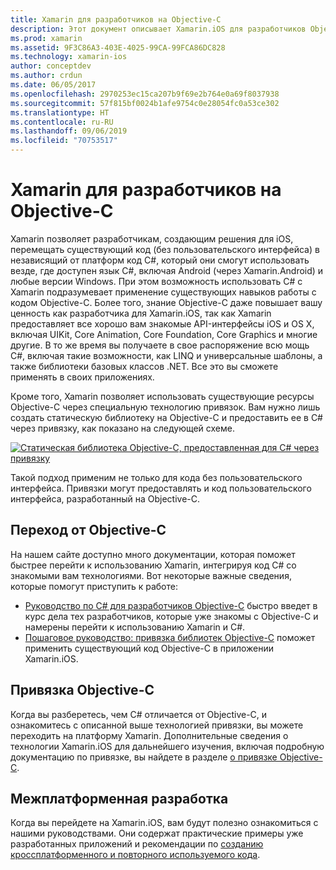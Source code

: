 ```yaml
---
title: Xamarin для разработчиков на Objective-C
description: Этот документ описывает Xamarin.iOS для разработчиков Objective-C. Он содержит ссылки на руководства по переходу из Objective-C в C#, привязке библиотеки Objective-C для использования в C# и созданию кроссплатформенных мобильных приложений.
ms.prod: xamarin
ms.assetid: 9F3C86A3-403E-4025-99CA-99FCA86DC828
ms.technology: xamarin-ios
author: conceptdev
ms.author: crdun
ms.date: 06/05/2017
ms.openlocfilehash: 2970253ec15ca207b9f69e2b764e0a69f8037938
ms.sourcegitcommit: 57f815bf0024b1afe9754c0e28054fc0a53ce302
ms.translationtype: HT
ms.contentlocale: ru-RU
ms.lasthandoff: 09/06/2019
ms.locfileid: "70753517"
---
```

# <a name="xamarin-for-objective-c-developers"></a>Xamarin для разработчиков на Objective-C

Xamarin позволяет разработчикам, создающим решения для iOS, перемещать существующий код (без пользовательского интерфейса) в независящий от платформ код C#, который они смогут использовать везде, где доступен язык C#, включая Android (через Xamarin.Android) и любые версии Windows. При этом возможность использовать C# с Xamarin подразумевает применение существующих навыков работы с кодом Objective-C. Более того, знание Objective-C даже повышает вашу ценность как разработчика для Xamarin.iOS, так как Xamarin предоставляет все хорошо вам знакомые API-интерфейсы iOS и OS X, включая UIKit, Core Animation, Core Foundation, Core Graphics и многие другие. В то же время вы получаете в свое распоряжение всю мощь C#, включая такие возможности, как LINQ и универсальные шаблоны, а также библиотеки базовых классов .NET. Все это вы сможете применять в своих приложениях.

Кроме того, Xamarin позволяет использовать существующие ресурсы Objective-C через специальную технологию привязок. Вам нужно лишь создать статическую библиотеку на Objective-C и предоставить ее в C# через привязку, как показано на следующей схеме.

 [![](images/01-bindings.png "Статическая библиотека Objective-C, предоставленная для C# через привязку")](images/01-bindings.png#lightbox)

Такой подход применим не только для кода без пользовательского интерфейса. Привязки могут предоставлять и код пользовательского интерфейса, разработанный на Objective-C.

## <a name="transitioning-from-objective-c"></a>Переход от Objective-C

На нашем сайте доступно много документации, которая поможет быстрее перейти к использованию Xamarin, интегрируя код C# со знакомыми вам технологиями. Вот некоторые важные сведения, которые помогут приступить к работе:

- [Руководство по C# для разработчиков Objective-C](primer.md) быстро введет в курс дела тех разработчиков, которые уже знакомы с Objective-C и намерены перейти к использованию Xamarin и C#. 
- [Пошаговое руководство: привязка библиотек Objective-C](~/ios/platform/binding-objective-c/walkthrough.md) поможет применить существующий код Objective-C в приложении Xamarin.iOS. 

## <a name="binding-objective-c"></a>Привязка Objective-C

Когда вы разберетесь, чем C# отличается от Objective-C, и ознакомитесь с описанной выше технологией привязки, вы можете переходить на платформу Xamarin. Дополнительные сведения о технологии Xamarin.iOS для дальнейшего изучения, включая подробную документацию по привязке, вы найдете в разделе [о привязке Objective-C](~/ios/platform/binding-objective-c/index.md).

## <a name="cross-platform-development"></a>Межплатформенная разработка

Когда вы перейдете на Xamarin.iOS, вам будут полезно ознакомиться с нашими руководствами. Они содержат практические примеры уже разработанных приложений и рекомендации по [созданию кроссплатформенного и повторного используемого кода](~/cross-platform/app-fundamentals/building-cross-platform-applications/index.md).
